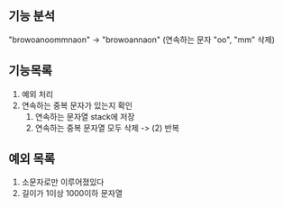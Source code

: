 ## 기능 분석
"browoanoommnaon" -> "browoannaon" (연속하는 문자 "oo", "mm" 삭제)

## 기능목록
1. 예외 처리
2. 연속하는 중복 문자가 있는지 확인
   1. 연속하는 문자열 stack에 저장
   2. 연속하는 중복 문자열 모두 삭제 -> (2) 반복
## 예외 목록
1. 소문자로만 이루어졌있다
2. 길이가 1이상 1000이하 문자열
